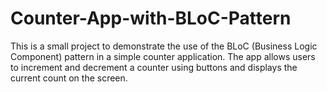 # Counter-App-with-BLoC-Pattern
This is a small project to demonstrate the use of the BLoC (Business Logic Component) pattern in a simple counter application. The app allows users to increment and decrement a counter using buttons and displays the current count on the screen.
